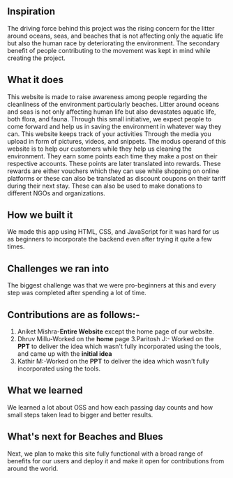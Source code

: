  
## Inspiration
The driving force behind this project was the rising concern for the litter around oceans, seas, and beaches that is not affecting only the aquatic life but also the human race by deteriorating the environment.
The secondary benefit of people contributing to the movement was kept in mind while creating the project.

## What it does
This website is made to raise awareness among people regarding the cleanliness of the environment particularly beaches. Litter around oceans and seas is not only affecting human life but also devastates aquatic life, both flora, and fauna.
Through this small initiative, we expect people to come forward and help us in saving the environment in whatever way they can.
This website keeps track of your activities Through the media you upload in form of pictures, videos, and snippets. The modus operand of this website is to help our customers while they help us cleaning the environment. They earn some points each time they make a post on their respective accounts. These points are later translated into rewards. These rewards are either vouchers which they can use while shopping on online platforms or these can also be translated as discount coupons on their tariff during their next stay. These can also be used to make donations to different NGOs and organizations.

## How we built it
We made this app using HTML, CSS, and JavaScript for it was hard for us as beginners to incorporate the backend even after trying it quite a few times. 

## Challenges we ran into
The biggest challenge was that we were pro-beginners at this and every step was completed after spending a lot of time.

## **Contributions are as follows:-**
1. Aniket Mishra-**Entire Website** except the home page of our website.
2. Dhruv Millu-Worked on the **home** page
3.Paritosh J:- Worked on the **PPT** to deliver the idea which wasn't fully incorporated using the tools, and came up with the **initial idea**
4. Kathir M:-Worked on the **PPT** to deliver the idea which wasn't fully incorporated using the tools.

## What we learned
We learned a lot about OSS and how each passing day counts and how small steps taken lead to bigger and better results.

## What's next for Beaches and Blues
Next, we plan to make this site fully functional with a broad range of benefits for our users and deploy it and make it open for contributions from around the world.
